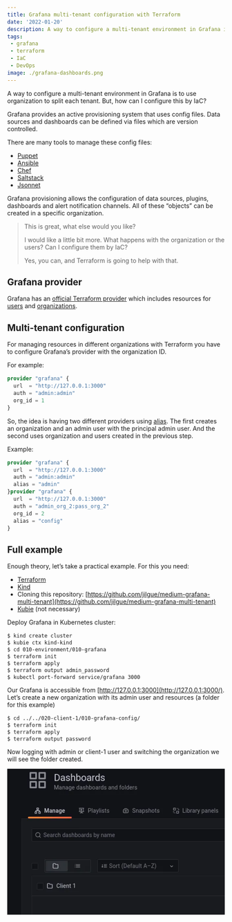 ```yaml
---
title: Grafana multi-tenant configuration with Terraform
date: '2022-01-20'
description: A way to configure a multi-tenant environment in Grafana is to use organization to split each tenant. But, how can I configure this by IaC?
tags:
 - grafana
 - terraform
 - IaC
 - DevOps
image: ./grafana-dashboards.png
---
```


A way to configure a multi-tenant environment in Grafana is to use organization to split each tenant. But, how can I configure this by IaC?

Grafana provides an active provisioning system that uses config files. Data sources and dashboards can be defined via files which are version controlled.

There are many tools to manage these config files:

- [Puppet](https://forge.puppet.com/puppet/grafana)
- [Ansible](https://github.com/cloudalchemy/ansible-grafana)
- [Chef](https://github.com/JonathanTron/chef-grafana)
- [Saltstack](https://github.com/salt-formulas/salt-formula-grafana)
- [Jsonnet](https://github.com/grafana/grafonnet-lib/)

Grafana provisioning allows the configuration of data sources, plugins, dashboards and alert notification channels. All of these “objects” can be created in a specific organization.

> This is great, what else would you like?
>
> I would like a little bit more. What happens with the organization or the users? Can I configure them by IaC?
>
> Yes, you can, and Terraform is going to help with that.

## Grafana provider

Grafana has an [official Terraform provider](https://registry.terraform.io/providers/grafana/grafana/latest/docs) which includes resources for [users](https://registry.terraform.io/providers/grafana/grafana/latest/docs/resources/user) and [organizations](https://registry.terraform.io/providers/grafana/grafana/latest/docs/resources/organization).

## Multi-tenant configuration

For managing resources in different organizations with Terraform you have to configure Grafana’s provider with the organization ID.

For example:

```terraform
provider "grafana" {
  url  = "http://127.0.0.1:3000"
  auth = "admin:admin"
  org_id = 1
}
```

So, the idea is having two different providers using [alias](https://www.terraform.io/language/providers/configuration#alias-multiple-provider-configurations). The first creates an organization and an admin user with the principal admin user. And the second uses organization and users created in the previous step.

Example:

```terraform
provider "grafana" {
  url  = "http://127.0.0.1:3000"
  auth = "admin:admin"
  alias = "admin"
}provider "grafana" {
  url  = "http://127.0.0.1:3000"
  auth = "admin_org_2:pass_org_2"
  org_id = 2
  alias = "config"
}
```

## Full example

Enough theory, let’s take a practical example. For this you need:

- [Terraform](https://www.terraform.io/downloads)
- [Kind](https://kind.sigs.k8s.io/)
- Cloning this repository: [https://github.com/jilgue/medium-grafana-multi-tenant](https://github.com/jilgue/medium-grafana-multi-tenant)
- [Kubie](https://github.com/sbstp/kubie) (not necessary)

Deploy Grafana in Kubernetes cluster:

```
$ kind create cluster
$ kubie ctx kind-kind
$ cd 010-environment/010-grafana
$ terraform init
$ terraform apply
$ terraform output admin_password
$ kubectl port-forward service/grafana 3000
```

Our Grafana is accessible from [http://127.0.0.1:3000](http://127.0.0.1:3000/). Let’s create a new organization with its admin user and resources (a folder for this example)

```
$ cd ../../020-client-1/010-grafana-config/
$ terraform init
$ terraform apply
$ terraform output password
```

Now logging with admin or client-1 user and switching the organization we will see the folder created.

![http://localhost:3000/dashboards?orgId=2](./grafana-dashboards.png)

